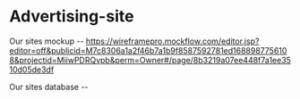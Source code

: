 # Advertising-site


Our sites mockup -- https://wireframepro.mockflow.com/editor.jsp?editor=off&publicid=M7c8306a1a2f46b7a1b9f8587592781ed1688987756108&projectid=MiiwPDRQvpb&perm=Owner#/page/8b3219a07ee448f7a1ee3510d05de3df

Our sites database --
